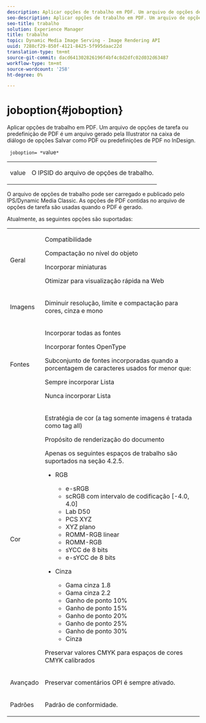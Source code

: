```yaml
---
description: Aplicar opções de trabalho em PDF. Um arquivo de opções de tarefa ou predefinição de PDF é um arquivo gerado pela Illustrator na caixa de diálogo de opções Salvar como PDF ou predefinições de PDF no InDesign.
seo-description: Aplicar opções de trabalho em PDF. Um arquivo de opções de tarefa ou predefinição de PDF é um arquivo gerado pela Illustrator na caixa de diálogo de opções Salvar como PDF ou predefinições de PDF no InDesign.
seo-title: trabalho
solution: Experience Manager
title: trabalho
topic: Dynamic Media Image Serving - Image Rendering API
uuid: 7288cf29-850f-4121-8425-5f995daac22d
translation-type: tm+mt
source-git-commit: dacd641302826196f4bf4c8d2dfc02d032d63487
workflow-type: tm+mt
source-wordcount: '258'
ht-degree: 0%

---
```



# joboption{#joboption}

Aplicar opções de trabalho em PDF. Um arquivo de opções de tarefa ou predefinição de PDF é um arquivo gerado pela Illustrator na caixa de diálogo de opções Salvar como PDF ou predefinições de PDF no InDesign.

` joboption= *`value`*`

<table id="simpletable_BA7B58BE0B0740298D45DDEBE7832D93"> 
 <tr class="strow"> 
  <td class="stentry"> <p><span class="codeph"> <span class="varname"> value</span></span> </p> </td> 
  <td class="stentry"> <p>O IPSID do arquivo de opções de trabalho. </p></td> 
 </tr> 
</table>

O arquivo de opções de trabalho pode ser carregado e publicado pelo IPS/Dynamic Media Classic. As opções de PDF contidas no arquivo de opções de tarefa são usadas quando o PDF é gerado.

Atualmente, as seguintes opções são suportadas:

<table id="simpletable_7E0AE8A06AE54A02AF0107FBEDF73D61"> 
 <tr class="strow"> 
  <td class="stentry"> <p>Geral </p></td> 
  <td class="stentry"> <p> Compatibilidade </p> <p> Compactação no nível do objeto </p> <p> Incorporar miniaturas </p> <p> Otimizar para visualização rápida na Web </p> </td> 
 </tr> 
 <tr class="strow"> 
  <td class="stentry"> <p>Imagens </p></td> 
  <td class="stentry"> <p> Diminuir resolução, limite e compactação para cores, cinza e mono </p> </td> 
 </tr> 
 <tr class="strow"> 
  <td class="stentry"> <p>Fontes </p></td> 
  <td class="stentry"> <p> Incorporar todas as fontes </p> <p> Incorporar fontes OpenType </p> <p> Subconjunto de fontes incorporadas quando a porcentagem de caracteres usados for menor que: </p> <p> Sempre incorporar Lista </p> <p> Nunca incorporar Lista </p> </td> 
 </tr> 
 <tr class="strow"> 
  <td class="stentry"> <p>Cor </p></td> 
  <td class="stentry"> <p> Estratégia de cor (a tag somente imagens é tratada como tag all) </p> <p> Propósito de renderização do documento </p> <p> Apenas os seguintes espaços de trabalho são suportados na seção 4.2.5. </p> <p> 
    <ul id="ul_3F3EFDFB6A3340978AE31DEDF0FDA2C8"> 
     <li id="li_17A9FA99D6CA4C5182E383A85F0E3C90"> RGB <p> 
       <ul id="ul_1DD0C264DA1248319E751ADD18140C6D"> 
        <li id="li_B91B4D0C1D80442EB8690933AFA1F093"> e-sRGB </li> 
        <li id="li_D7F8C500DF5E4CBC8FFA4FEFB8E4E036"> scRGB com intervalo de codificação [-4.0, 4.0] </li> 
        <li id="li_942CD69732984E16A71C2F75EC5B5245"> Lab D50 </li> 
        <li id="li_7063B9E98D1E4946AC8F0EF7BC988806"> PCS XYZ </li> 
        <li id="li_5809447576B147B68630C4B7EC2E7870"> XYZ plano </li> 
        <li id="li_3B5DA42A04124A6BAA12343AFC19F620">ROMM-RGB linear </li> 
        <li id="li_DEC3028FA9C34176B761D12B7179B44F">ROMM-RGB </li> 
        <li id="li_3E7E7C4A680C4E3EADE0A26048ECF1F4"> sYCC de 8 bits </li> 
        <li id="li_16A615C9A74D443AB3C63B3FE3AB5443"> e-sYCC de 8 bits </li> 
       </ul> </p> </li> 
     <li id="li_AFA6D4D8C0624AA495E2EB2F0F0C7F7B">Cinza <p> 
       <ul id="ul_945389DD426F44C09EB9C7F23933CB77"> 
        <li id="li_DB0AE3DFFC184480BB91666FF1BB4776">Gama cinza 1.8 </li> 
        <li id="li_755C556ED94740D1BD30EBE67018E074">Gama cinza 2.2 </li> 
        <li id="li_67437440AFB54B7686333A55233AA87F">Ganho de ponto 10% </li> 
        <li id="li_0D6CA6004EC84048B5F2198406F4F343">Ganho de ponto 15% </li> 
        <li id="li_1AFD11C23AB147978559D8F00BFB3142">Ganho de ponto 20% </li> 
        <li id="li_6CD5ACEF6B0B49E8BACA8264FE0E9C44"> Ganho de ponto 25% </li> 
        <li id="li_AB5F1FA7111041BD82353E02A284A546">Ganho de ponto 30% </li> 
        <li id="li_7433278AE8054AD28BD38A0A6E4EF7EF"> Cinza </li> 
       </ul> </p> </li> 
    </ul> </p> <p> Preservar valores CMYK para espaços de cores CMYK calibrados </p> </td> 
 </tr> 
 <tr class="strow"> 
  <td class="stentry"> <p>Avançado </p></td> 
  <td class="stentry"> <p>Preservar comentários OPI é sempre ativado. </p></td> 
 </tr> 
 <tr class="strow"> 
  <td class="stentry"> <p>Padrões </p></td> 
  <td class="stentry"> <p>Padrão de conformidade. </p></td> 
 </tr> 
</table>

